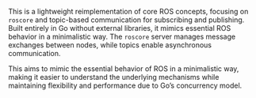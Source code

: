 This is a lightweight reimplementation of core ROS concepts, focusing on `roscore` and topic-based communication for subscribing and publishing. Built entirely in Go without external libraries, it mimics essential ROS behavior in a minimalistic way. The `roscore` server manages message exchanges between nodes, while topics enable asynchronous communication.

This aims to mimic the essential behavior of ROS in a minimalistic way, making it easier to understand the underlying mechanisms while maintaining flexibility and performance due to Go’s concurrency model.
